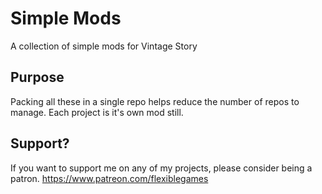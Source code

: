 # Simple Mods
A collection of simple mods for Vintage Story

## Purpose
Packing all these in a single repo helps reduce the number of repos to manage. Each project is it's own mod still.

## Support?
If you want to support me on any of my projects, please consider being a patron.
https://www.patreon.com/flexiblegames
